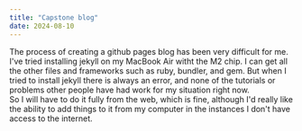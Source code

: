 ```yaml
---
title: "Capstone blog"
date: 2024-08-10
---
```


The process of creating a github pages blog has been very difficult for me.  I've tried installing jekyll on my MacBook Air witht the M2 chip.  I can get all the other files and frameworks
such as ruby, bundler, and gem. But when I tried to install jekyll there is always an error, and none of the tutorials or problems other people have had work for my situation right now.  
So I will have to do it fully from the web, which is fine, although I'd really like the ability to add things to it from my computer in the instances I don't have access to the internet.
